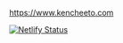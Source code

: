 https://www.kencheeto.com

[![Netlify Status](https://api.netlify.com/api/v1/badges/e9db8549-7dc4-4b13-81e1-46dadc1466ae/deploy-status)](https://app.netlify.com/sites/kencheeto/deploys)
